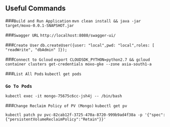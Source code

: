 ## Useful Commands


###``Build and Run Application``
```mvn clean install && java -jar target/moxo-0.0.1-SNAPSHOT.jar```

###``Swagger URL``
```http://localhost:8080/swagger-ui/```

###``Create User``
```db.createUser({user: "local",pwd: "local",roles: [ "readWrite", "dbAdmin" ]});```

###```Connect to Gcloud```
```export CLOUDSDK_PYTHON=python2.7 && gcloud container clusters get-credentials moxo-gke --zone asia-south1-a```

###``List All Pods``
```kubectl get pods```

### ``Go To Pods``
```kubectl exec -it mongo-75675c6cc-jsh4j -- /bin/bash```

###``Change Reclaim Policy of PV (Mongo)``
```kubectl get pv```

```kubectl patch pv pvc-82cab12f-3725-470a-8720-999b9ad4f38a -p '{"spec":{"persistentVolumeReclaimPolicy":"Retain"}}'```